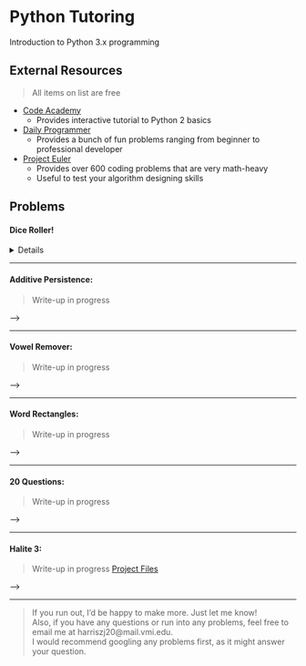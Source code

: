 Python Tutoring
======
Introduction to Python 3.x programming

External Resources
------
> All items on list are free

- <a href=https://www.codecademy.com/catalog/language/python>Code Academy </a>
    - Provides interactive tutorial to Python 2 basics
- <a href=https://www.reddit.com/r/dailyprogrammer/>Daily Programmer </a>
    - Provides a bunch of fun problems ranging from beginner to professional developer
- <a href=https://projecteuler.net/archives>Project Euler </a>
    - Provides over 600 coding problems that are very math-heavy
    - Useful to test your algorithm designing skills


Problems
------

#### Dice Roller!
<Details>
<summary> Details </summary></br>

- Base Difficulty:
    - Easy
- Focus:
    - Loops
    - Random
- Packages Required:
    - random
- <a href="https://github.com/zac-j-harris/PythonTutoring/tree/dev/Problems/Dice%20Roller">Problem Link</a>
</details>

---

#### Additive Persistence:
> Write-up in progress
<!-- <Details>
<summary> Details </summary></br>

- Base Difficulty:
    - Easy
- Focus:
    - Data Types
    - Loops
- Packages Required:
    - None
<!-- - Notes: -->
</details> -->

---

#### Vowel Remover:
> Write-up in progress
<!-- <Details>
<summary> Details </summary></br>

- Base Difficulty:
    - Easy
- Focus:
    - String Parsing
    - Loops
- Packages Required:
    - None
<!-- - Notes: -->
</details> -->

---

#### Word Rectangles:
> Write-up in progress
<!-- <Details>
<summary> Details </summary></br>

- Base Difficulty:
    - Intermediate
- Focus:
    - N/A
- Packages Required:
    - N/A
<!-- - Notes: -->
</details> -->

---

#### 20 Questions:
> Write-up in progress
<!-- <Details>
<summary> Details </summary></br>

- Base Difficulty:
    - Intermediate
- Focus:
    - File I/O
    - User Input
- Packages Required:
    - N/A
<!-- - Notes: -->
</details> -->

---

#### Halite 3:
> Write-up in progress
<a href=https://github.com/zac-j-harris/PythonTutoring/tree/dev/Problems/Halite%203>Project Files</a>

<!-- <Details>
<summary> Details </summary></br>

- Base Difficulty:
    - Intermediate
- Focus:
    - File I/O
    - User Input
- Packages Required:
    - N/A
<!-- - Notes: -->
</details> -->

---

> If you run out, I’d be happy to make more. Just let me know! </br>
> Also, if you have any questions or run into any problems, feel free to email me at harriszj20\@mail.vmi.edu. </br>
> I would recommend googling any problems first, as it might answer your question.


<!-- > If you want a more difficult problem, try to make a small version of the game 20 questions.\
The user can add their own questions and answers without typing it into the code.\
You only get it as an input in the console. -->


<!--- FORMAT IS AS FOLLOWS:
1.Make a dice roller
  1.You will accept inputs in the form NdM, and you will return a sum of all the dice rolls.
  2.For reference, N is the number of rolls, and M is the number of sides on the die.
  3.Challenge inputs: 5d12, 6d4, 1d2, 1d8, 3d6, 4d20, 100d100

   Problem 2
  ------
  Make a program that will take a sentence as input, and will remove any vowels it finds. It will then print the sentence without the vowels.

3. Additive Persistence:
  3. Get a number as input.
  4. Sum its digits together.
  5. Repeat this process until there is only one number, and return it.
4. Word Rectangles:
  7. Get a word, a width, and a height as input. Print a corresponding rectangle made of the word. Examples below.
  8. Input: "REKT", width=1, height=1
  9. Output:
  10. R E K T
  11. E     K
  12. K     E
  13. T K E R
  14. Input: "REKT", width=2, height=2
  15. Output:
  16. T K E R E K T
  17. K     E     K
  18. E     K     E
  19. R E K T K E R
  20. E     K     E
  21. K     E     K
  22. T K E R E K T

</details>

Difficulty: 0-10
Focus: N/A
Packages Required: N/A
Notes:
-->
